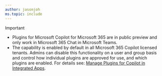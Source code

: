 ```yaml
---
author: jasonjoh
ms.topic: include
---
```


<!-- markdownlint-disable MD041-->

> [!IMPORTANT]
>
> - Plugins for Microsoft Copilot for Microsoft 365 are in public preview and only work in Microsoft 365 Chat in Microsoft Teams.
> - The capability is enabled by default in all Microsoft 365 Copilot licensed tenants. Admins can disable this functionality on a user and group basis and control how individual plugins are approved for use, and which plugins are enabled. For details see: [Manage Plugins for Copilot in Integrated Apps](/microsoft-365-docs/microsoft-365/admin/manage/manage-plugins-for-copilot-in-integrated-apps).
